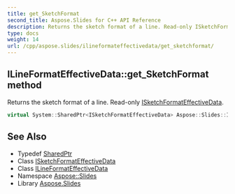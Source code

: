 ```yaml
---
title: get_SketchFormat
second_title: Aspose.Slides for C++ API Reference
description: Returns the sketch format of a line. Read-only ISketchFormatEffectiveData.
type: docs
weight: 14
url: /cpp/aspose.slides/ilineformateffectivedata/get_sketchformat/
---
```

## ILineFormatEffectiveData::get_SketchFormat method


Returns the sketch format of a line. Read-only [ISketchFormatEffectiveData](../../isketchformateffectivedata/).

```cpp
virtual System::SharedPtr<ISketchFormatEffectiveData> Aspose::Slides::ILineFormatEffectiveData::get_SketchFormat()=0
```

## See Also

* Typedef [SharedPtr](../../../system/sharedptr/)
* Class [ISketchFormatEffectiveData](../../isketchformateffectivedata/)
* Class [ILineFormatEffectiveData](../)
* Namespace [Aspose::Slides](../../)
* Library [Aspose.Slides](../../../)
